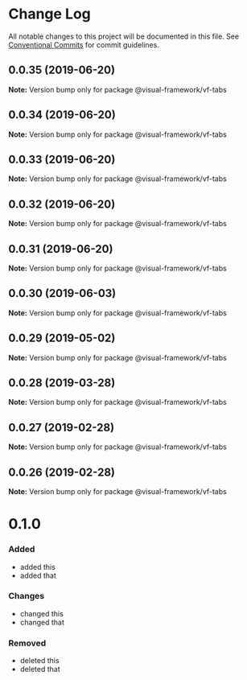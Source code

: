 # Change Log

All notable changes to this project will be documented in this file.
See [Conventional Commits](https://conventionalcommits.org) for commit guidelines.

## 0.0.35 (2019-06-20)

**Note:** Version bump only for package @visual-framework/vf-tabs





## 0.0.34 (2019-06-20)

**Note:** Version bump only for package @visual-framework/vf-tabs





## 0.0.33 (2019-06-20)

**Note:** Version bump only for package @visual-framework/vf-tabs





## 0.0.32 (2019-06-20)

**Note:** Version bump only for package @visual-framework/vf-tabs





## 0.0.31 (2019-06-20)

**Note:** Version bump only for package @visual-framework/vf-tabs





## 0.0.30 (2019-06-03)

**Note:** Version bump only for package @visual-framework/vf-tabs





## 0.0.29 (2019-05-02)

**Note:** Version bump only for package @visual-framework/vf-tabs





## 0.0.28 (2019-03-28)

**Note:** Version bump only for package @visual-framework/vf-tabs





## 0.0.27 (2019-02-28)

**Note:** Version bump only for package @visual-framework/vf-tabs





## 0.0.26 (2019-02-28)

**Note:** Version bump only for package @visual-framework/vf-tabs





# 0.1.0

### Added
- added this
- added that

### Changes

- changed this
- changed that

### Removed

- deleted this
- deleted that
